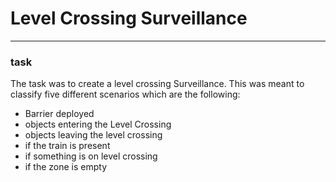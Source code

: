 # Level Crossing Surveillance
---
### task

The task was to create a level crossing Surveillance. This was meant to classify
five different scenarios which are the following:

  + Barrier deployed
  + objects entering the Level Crossing
  + objects leaving the level crossing
  + if the train is present
  + if something is on level crossing
  + if the zone is empty
